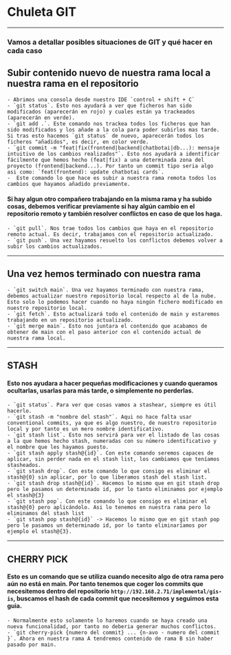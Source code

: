 # Chuleta GIT #
---

### Vamos a detallar posibles situaciones de GIT y qué hacer en cada caso ###

## Subir contenido nuevo de nuestra rama local a nuestra rama en el repositorio ##
	- Abrimos una consola desde nuestro IDE `control + shift + C`
	- `git status`. Esto nos ayudará a ver que ficheros han sido modificados (aparecerán en rojo) y cuales están ya trackeados (aparecerán en verde). 
	- `git add .`. Este comando nos trackea todos los ficheros que han sido modificados y los añade a la cola para poder subirlos mas tarde. Si tras esto hacemos `git status` de nuevo, aparecerán todos los ficheros "añadidos", es decir, en color verde. 
	- `git commit -m "feat|fix(frontend|backend|chatbotai|db...): mensaje intuitivo de los cambios realizados"`. Esto nos ayudará a identificar fácilmente que hemos hecho (feat|fix) a una determinada zona del proyecto (frontend|backend...). Por tanto un commit tipo seria algo asi como: `feat(frontend): update chatbotai cards`.
	-  Este comando lo que hace es subir a nuestra rama remota todos los cambios que hayamos añadido previamente. 

#### Si hay algun otro compañero trabajando en la misma rama y ha subido cosas, debemos verificar previamente si hay algún cambio en el repositorio remoto y también  resolver conflictos en caso de que los haga. ####
	
	- `git pull`. Nos trae todos los cambios que haya en el repositorio remoto actual. Es decir, trabajamos con el repositorio actualizado. 
	- `git push`. Una vez hayamos resuelto los conflictos debemos volver a subir los cambios actualizados. 

---

## Una vez hemos terminado con nuestra rama ##

	- `git switch main`. Una vez hayamos terminado con nuestra rama, debemos actualizar nuestro repositorio local respecto al de la nube. Esto solo lo podemos hacer cuando no haya ningún fichero modificado en nuestro repositorio local. 
	- `git fetch`. Esto actualizará todo el contenido de main y estaremos trabajando en un repositorio actualizado. 
	- `git merge main`. Esto nos juntara el contenido que acabamos de obtener de main con el paso anterior con el contenido actual de nuestra rama local. 

---

## STASH ##

#### Esto nos ayudara a hacer pequeñas modificaciones y cuando queramos ocultarlas, usarlas para más tarde, o simplemente no perderlas.  ####

	- `git status`. Para ver que cosas vamos a stashear, siempre es útil hacerlo. 
	- `git stash -m "nombre del stash"`. Aqui no hace falta usar conventional commits, ya que es algo nuestro, de nuestro repositorio local y por tanto es un mero nombre identificativo. 
	- `git stash list`. Esto nos servirá para ver el listado de las cosas a la que hemos hecho stash, numeradas con su número identificativo y el nombre que les hayamos puesto. 
	- `git stash apply stash@{id}`. Con este comando seremos capaces de aplicar, sin perder nada en el stash list, los cambiamos que teníamos stasheados.
	- `git stash drop`. Con este comando lo que consigo es eliminar el stash@{0} sin aplicar, por lo que liberamos stash del stash list. 
	- `git stash drop stash@{id}`. Hacemos lo mismo que en git stash drop pero le pasamos un determinado id, por lo tanto eliminamos por ejemplo el stash@{3}
	- `git stash pop`. Con este comando lo que consigo es eliminar el stash@{0} pero aplicándolo. Asi lo tenemos en nuestra rama pero lo eliminamos del stash list
	- `git stash pop stash@{id}` -> Hacemos lo mismo que en git stash pop pero le pasamos un determinado id, por lo tanto eliminaríamos por ejemplo el stash@{3}. 

---
## CHERRY PICK ##

#### Esto es un comando que se utiliza cuando necesito algo de otra rama pero aún no está en main. Por tanto tenemos que coger los commits que necesitemos dentro del repositorio `http://192.168.2.71/implemental/gis-is`, buscamos el hash de cada commit que necesitemos y seguimos esta guia. ####

	- Normalmente esto solamente lo haremos cuando se haya creado una nueva funcionalidad, por tanto no deberia generar muchos conflictos. 
	- `git cherry-pick {numero del commit} ... {n-avo - numero del commit }`. Ahora en nuestra rama A tendremos contenido de rama B sin haber pasado por main. 